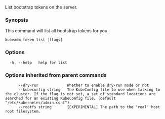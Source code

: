 
List bootstrap tokens on the server.

### Synopsis


This command will list all bootstrap tokens for you.


```
kubeadm token list [flags]
```

### Options

```
  -h, --help   help for list
```

### Options inherited from parent commands

```
      --dry-run             Whether to enable dry-run mode or not
      --kubeconfig string   The KubeConfig file to use when talking to the cluster. If the flag is not set, a set of standard locations are searched for an existing KubeConfig file. (default "/etc/kubernetes/admin.conf")
      --rootfs string       [EXPERIMENTAL] The path to the 'real' host root filesystem.
```

